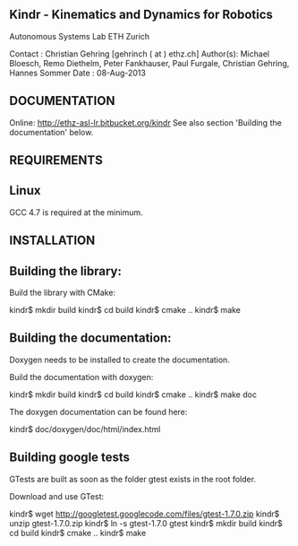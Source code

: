 Kindr - Kinematics and Dynamics for Robotics
-----------------------------------------------------------------
Autonomous Systems Lab
ETH Zurich

Contact  : Christian Gehring [gehrinch ( at ) ethz.ch]
Author(s): Michael Bloesch, Remo Diethelm, Peter Fankhauser, Paul Furgale, Christian Gehring, Hannes Sommer
Date     : 08-Aug-2013

DOCUMENTATION
-----------------------------------------------------------------
Online: http://ethz-asl-lr.bitbucket.org/kindr
See also section 'Building the documentation' below.

REQUIREMENTS
-----------------------------------------------------------------
Linux
-----------------------------
GCC 4.7 is required at the minimum.

INSTALLATION
-----------------------------------------------------------------
Building the library:
-----------------------------
Build the library with CMake:

kindr$ mkdir build
kindr$ cd build
kindr$ cmake ..
kindr$ make

Building the documentation:
-----------------------------
Doxygen needs to be installed to create the documentation.

Build the documentation with doxygen:

kindr$ mkdir build
kindr$ cd build
kindr$ cmake ..
kindr$ make doc

The doxygen documentation can be found here:

kindr$ doc/doxygen/doc/html/index.html


Building google tests
-----------------------------
GTests are built as soon as the folder gtest exists in the root folder.

Download and use GTest:


kindr$ wget http://googletest.googlecode.com/files/gtest-1.7.0.zip
kindr$ unzip gtest-1.7.0.zip
kindr$ ln -s gtest-1.7.0 gtest
kindr$ mkdir build
kindr$ cd build
kindr$ cmake ..
kindr$ make
